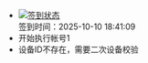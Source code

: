 - [![签到状态](https://github.com/p7wm/Cloud189-Actions/actions/workflows/main.yml/badge.svg?branch=main)](https://github.com/p7wm/Cloud189-Actions/actions/workflows/main.yml) <br> 签到时间：2025-10-10 18:41:09
- 开始执行帐号1
- 设备ID不存在，需要二次设备校验
